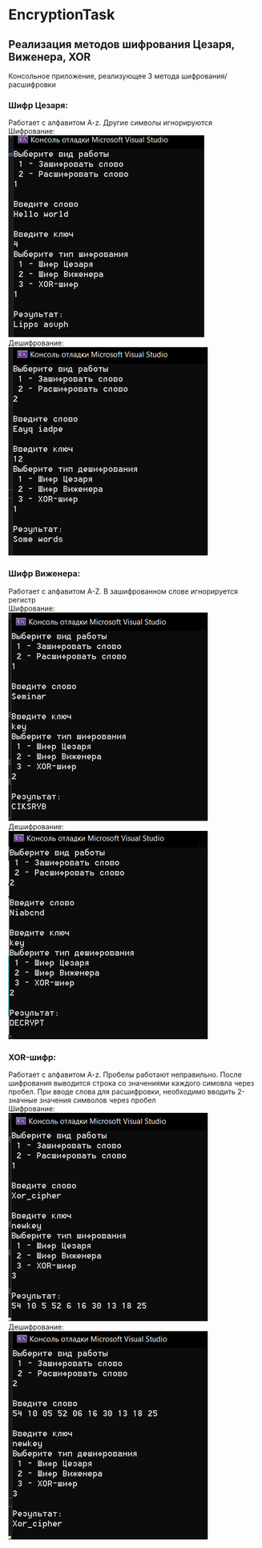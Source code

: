 # EncryptionTask
## Реализация методов шифрования Цезаря, Виженера, XOR
Консольное приложение, реализующее 3 метода шифрования/расшифровки
### Шифр Цезаря: 
Работает с алфавитом A-z. Другие символы игнорируются  
Шифрование:  
![Шифр Цезаря](/assets/CaesarCipher_E.png)    
Дешифрование:  
![Шифр Цезаря 2](/assets/CaesarCipher_D.png)  

### Шифр Виженера:
Работает с алфавитом A-Z. В зашифрованном слове игнорируется регистр   
Шифрование:  
![Шифр Виженера](/assets/VigenereCipher_E.png)    
Дешифрование:  
![Шифр Виженера 2](/assets/VigenereCipher_D.png)  
### XOR-шифр:
Работает с алфавитом A-z. Пробелы работают неправильно. После шифрования выводится строка со значениями каждого симовла через пробел. При вводе слова для расшифровки, необходимо вводить 2-значные значения символов через пробел  
Шифрование:  
![XOR-шифр](/assets/XOR_E.png)    
Дешифрование:  
![XOR-шифр 2](/assets/XOR_D.png)  
